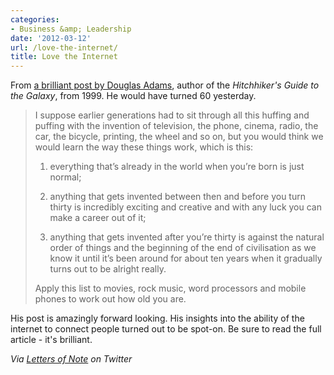 ```yaml
---
categories:
- Business &amp; Leadership
date: '2012-03-12'
url: /love-the-internet/
title: Love the Internet
---
```


From <a href="http://www.douglasadams.com/dna/19990901-00-a.html">a brilliant post by Douglas Adams</a>, author of the <em>Hitchhiker's Guide to the Galaxy</em>, from 1999. He would have turned 60 yesterday.

<blockquote>I suppose earlier generations had to sit through all this huffing and puffing with the invention of television, the phone, cinema, radio, the car, the bicycle, printing, the wheel and so on, but you would think we would learn the way these things work, which is this:

1) everything that’s already in the world when you’re born is just normal;

2) anything that gets invented between then and before you turn thirty is incredibly exciting and creative and with any luck you can make a career out of it;

3) anything that gets invented after you’re thirty is against the natural order of things and the beginning of the end of civilisation as we know it until it’s been around for about ten years when it gradually turns out to be alright really.

Apply this list to movies, rock music, word processors and mobile phones to work out how old you are.</blockquote>

His post is amazingly forward looking. His insights into the ability of the internet to connect people turned out to be spot-on. Be sure to read the full article - it's brilliant.

<em>Via <a href="https://twitter.com/lettersofnote">Letters of Note</a> on Twitter</em>